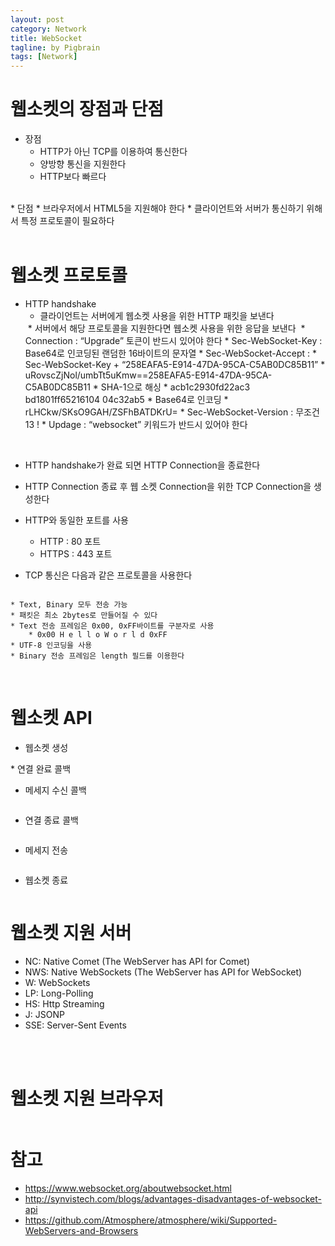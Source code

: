 ```yaml
---
layout: post
category: Network
title: WebSocket
tagline: by Pigbrain
tags: [Network]
---
```


<!--more-->

# 웹소켓의 장점과 단점  
* 장점  
	* HTTP가 아닌 TCP를 이용하여 통신한다  
	* 양방향 통신을 지원한다  
	* HTTP보다 빠르다  
<br>
* 단점  
	* 브라우저에서 HTML5을 지원해야 한다  
	* 클라이언트와 서버가 통신하기 위해서 특정 프로토콜이 필요하다  
<br>  
<br>

# 웹소켓 프로토콜  
* HTTP handshake  
	* 클라이언트는 서버에게 웹소켓 사용을 위한 HTTP 패킷을 보낸다  
	<img src="/assets/themes/Snail/img/Network/WebSocket/httpHandShake_C2S.png" alt="">  
	* 서버에서 해당 프로토콜을 지원한다면 웹소켓 사용을 위한 응답을 보낸다  
	<img src="/assets/themes/Snail/img/Network/WebSocket/httpHandShake_S2C.png" alt="">  
	* Connection : “Upgrade” 토큰이 반드시 있어야 한다  
	* Sec-WebSocket-Key : Base64로 인코딩된 랜덤한 16바이트의 문자열  
	* Sec-WebSocket-Accept :  
		* Sec-WebSocket-Key + “258EAFA5-E914-47DA-95CA-C5AB0DC85B11”  
			* uRovscZjNol/umbTt5uKmw==258EAFA5-E914-47DA-95CA-C5AB0DC85B11  
		* SHA-1으로 해싱  
			* acb1c2930fd22ac3 bd1801ff65216104 04c32ab5  
		* Base64로 인코딩  
			* rLHCkw/SKsO9GAH/ZSFhBATDKrU=  
	* Sec-WebSocket-Version : 무조건 13 !  
	* Updage : “websocket” 키워드가 반드시 있어야 한다  


<BR>
  
* HTTP handshake가 완료 되면 HTTP Connection을 종료한다
* HTTP Connection 종료 후 웹 소켓 Connection을 위한 TCP Connection을 생성한다
* HTTP와 동일한 포트를 사용  
	* HTTP : 80 포트  
	* HTTPS : 443 포트  

* TCP 통신은 다음과 같은 프로토콜을 사용한다  
<img src="/assets/themes/Snail/img/Network/WebSocket/webSocketProtocol.png" alt="">  
<br>  
  
	* Text, Binary 모두 전송 가능  
	* 패킷은 최소 2bytes로 만들어질 수 있다  
	* Text 전송 프레임은 0x00, 0xFF바이트를 구분자로 사용  
		* 0x00 H e l l o W o r l d 0xFF  
	* UTF-8 인코딩을 사용  
	* Binary 전송 프레임은 length 필드를 이용한다  
<br>  

# 웹소켓 API
* 웹소켓 생성  
<img src="/assets/themes/Snail/img/Network/WebSocket/webSocket1.png" alt="">  
<br>  
* 연결 완료 콜백  
<img src="/assets/themes/Snail/img/Network/WebSocket/webSocket2.png" alt="">  
<br>  

* 메세지 수신 콜백  
<img src="/assets/themes/Snail/img/Network/WebSocket/webSocket3.png" alt="">  
<br>  

* 연결 종료 콜백  
<img src="/assets/themes/Snail/img/Network/WebSocket/webSocket4.png" alt="">  
<br>  

* 메세지 전송  
<img src="/assets/themes/Snail/img/Network/WebSocket/webSocket5.png" alt="">  
<br>  

* 웹소켓 종료  
<img src="/assets/themes/Snail/img/Network/WebSocket/webSocket6.png" alt="">  
<br>  

# 웹소켓 지원 서버  
* NC: Native Comet (The WebServer has API for Comet)  
* NWS: Native WebSockets (The WebServer has API for WebSocket)  
* W: WebSockets  
* LP: Long-Polling  
* HS: Http Streaming  
* J: JSONP  
* SSE: Server-Sent Events  
<br>  
<img src="/assets/themes/Snail/img/Network/WebSocket/webSocketSupportTable.png" alt="">  
<br>  
<br>  

# 웹소켓 지원 브라우저  
<img src="/assets/themes/Snail/img/Network/WebSocket/webSocketSupportBrowser.png" alt="">  
<br>

# 참고 
* https://www.websocket.org/aboutwebsocket.html  
* http://synvistech.com/blogs/advantages-disadvantages-of-websocket-api  
* https://github.com/Atmosphere/atmosphere/wiki/Supported-WebServers-and-Browsers  